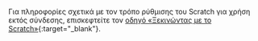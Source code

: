 Για πληροφορίες σχετικά με τον τρόπο ρύθμισης του Scratch για χρήση εκτός σύνδεσης, επισκεφτείτε τον [οδηγό «Ξεκινώντας με το Scratch»](https://projects.raspberrypi.org/el-GR/projects/getting-started-scratch/1){:target="_blank"}.

